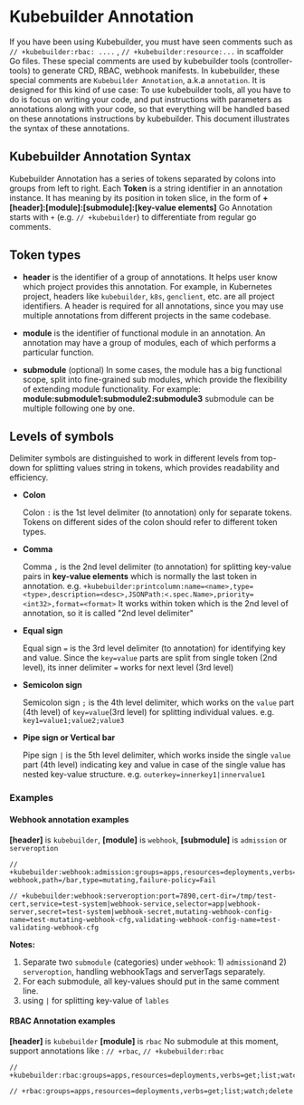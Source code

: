 # Kubebuilder Annotation

If you have been using Kubebuilder, you must have seen comments such as `// +kubebuilder:rbac: ....` , `// +kubebuilder:resource:...` in scaffolder Go files. These special comments are used by kubebuilder tools (controller-tools) to generate CRD, RBAC, webhook manifests. In kubebuilder, these special comments are `Kubebuilder Annotation`, a.k.a `annotation`. It is designed for this kind of use case: To use kubebuilder tools, all you have to do is focus on writing your code, and put instructions with parameters as annotations along with your code, so that everything will be handled based on these annotations instructions by kubebuilder. This document illustrates the syntax of these annotations.

## Kubebuilder Annotation Syntax

Kubebuilder Annotation has a series of tokens separated by colons into groups from left to right. Each **Token** is a string identifier in an annotation instance. It has meaning by its position in token slice, in the form of
**+[header]:[module]:[submodule]:[key-value elements]**
Go Annotation starts with `+` (e.g. `// +kubebuilder`) to differentiate from regular go comments.

## Token types

- **header** is the identifier of a group of annotations. It helps user know which project provides this annotation. For example, in Kubernetes project, headers like `kubebuilder`, `k8s`, `genclient`, etc. are all project identifiers. A header is required for all annotations, since you may use multiple annotations from different projects in the same codebase.

- **module** is the identifier of functional module in an annotation. An annotation may have a group of modules, each of which performs a particular function.

- **submodule** (optional) In some cases, the module has a big functional scope, split into fine-grained sub modules, which provide the flexibility of extending module functionality. For example: **module:submodule1:submodule2:submodule3** submodule can be multiple following one by one.

## Levels of symbols

Delimiter symbols are distinguished to work in different levels from top-down for splitting values string in tokens, which provides readability and efficiency.

- **Colon**

  Colon `:` is the 1st level delimiter (to annotation) only for separate tokens. Tokens on different sides of the colon should refer to different token types.

- **Comma**

  Comma `,` is the 2nd level delimiter (to annotation) for splitting key-value pairs in **key-value elements** which is normally the last token in annotation. e.g. `+kubebuilder:printcolumn:name=<name>,type=<type>,description=<desc>,JSONPath:<.spec.Name>,priority=<int32>,format=<format>` It works within token which is the 2nd level of annotation, so it is called "2nd level delimiter"

- **Equal sign**

  Equal sign `=` is the 3rd level delimiter (to annotation) for identifying key and value. Since the `key=value` parts are split from single token (2nd level), its inner delimiter `=` works for next level (3rd level)

- **Semicolon sign**

  Semicolon sign `;` is the 4th level delimiter, which works on the `value` part (4th level) of `key=value`(3rd level) for splitting individual values. e.g. `key1=value1;value2;value3`

- **Pipe sign or Vertical bar**

  Pipe sign `|` is the 5th level delimiter, which works inside the single `value` part (4th level) indicating key and value in case of the single value has nested key-value structure. e.g. `outerkey=innerkey1|innervalue1`

### Examples

#### Webhook annotation examples

**[header]** is `kubebuilder`,
**[module]** is `webhook`,
**[submodule]** is `admission` or `serveroption`

```golang
// +kubebuilder:webhook:admission:groups=apps,resources=deployments,verbs=CREATE;UPDATE,name=bar-webhook,path=/bar,type=mutating,failure-policy=Fail

// +kubebuilder:webhook:serveroption:port=7890,cert-dir=/tmp/test-cert,service=test-system|webhook-service,selector=app|webhook-server,secret=test-system|webhook-secret,mutating-webhook-config-name=test-mutating-webhook-cfg,validating-webhook-config-name=test-validating-webhook-cfg
```

**Notes:**

1. Separate two `submodule` (categories) under `webhook`: 1) `admission`and 2) `serveroption`, handling webhookTags and serverTags separately.
2. For each submodule, all key-values should put in the same comment line.
3. using `|` for splitting key-value of `lables`

#### RBAC Annotation examples

**[header]** is `kubebuilder`
**[module]** is `rbac`
No submodule at this moment, support annotations like : `// +rbac`, `// +kubebuilder:rbac`

```golang
// +kubebuilder:rbac:groups=apps,resources=deployments,verbs=get;list;watch;delete

// +rbac:groups=apps,resources=deployments,verbs=get;list;watch;delete
```